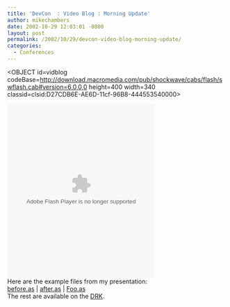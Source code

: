 ```yaml
---
title: 'DevCon  : Video Blog : Morning Update'
author: mikechambers
date: 2002-10-29 12:03:01 -0800
layout: post
permalink: /2002/10/29/devcon-video-blog-morning-update/
categories:
  - Conferences
---
```



<OBJECT id=vidblog codeBase=http://download.macromedia.com/pub/shockwave/cabs/flash/swflash.cab#version=6,0,0,0 height=400 width=340 classid=clsid:D27CDB6E-AE6D-11cf-96B8-444553540000><PARAM NAME="_cx" VALUE="8996" />

<PARAM NAME="_cy" VALUE="10583" />

<PARAM NAME="FlashVars" VALUE="8996" />

<PARAM NAME="Movie" VALUE="http://bilbo.macromedia.com/devconblog/vidblog.swf?streamName=video268&videoID=268" />

<PARAM NAME="Src" VALUE="http://bilbo.macromedia.com/devconblog/vidblog.swf?streamName=video268&videoID=268" />

<PARAM NAME="WMode" VALUE="Window" />

<PARAM NAME="Play" VALUE="-1" />

<PARAM NAME="Loop" VALUE="-1" />

<PARAM NAME="Quality" VALUE="High" />

<PARAM NAME="SAlign" VALUE="" />

<PARAM NAME="Menu" VALUE="-1" />

<PARAM NAME="Base" VALUE="" />

<PARAM NAME="AllowScriptAccess" VALUE="always" />

<PARAM NAME="Scale" VALUE="ShowAll" />

<PARAM NAME="DeviceFont" VALUE="0" />

<PARAM NAME="EmbedMovie" VALUE="0" />

<PARAM NAME="BGColor" VALUE="FFFFFF" />

<PARAM NAME="SWRemote" VALUE="" />

  
<EMBED src="http://bilbo.macromedia.com/devconblog/vidblog.swf?streamName=video268&videoID=268" quality=high bgcolor=#FFFFFF WIDTH="340" HEIGHT="400" NAME="vidblog" ALIGN="" TYPE="application/x-shockwave-flash" PLUGINSPAGE="http://www.macromedia.com/go/getflashplayer"></EMBED> </OBJECT>  
Here are the example files from my presentation:  
[before.as][1] | [after.as][2] | [Foo.as][3]  
The rest are available on the [DRK][4].

 [1]: /mesh/files/fr/before.as.txt
 [2]: /mesh/files/fr/after.as.txt
 [3]: /mesh/files/fr/Foo.as.txt
 [4]: http://www.macromedia.com/software/drk/